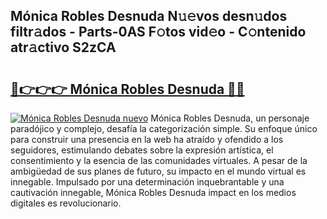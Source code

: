 ## Mónica Robles Desnuda N𝚞𝚎vos desn𝚞dos filtr𝚊dos - Parts-0AS F𝚘tos vid𝚎o - C𝚘ntenido atr𝚊ctivo S2zCA

# <h2><a href="http://mb9kfi.tromn.icu/?c=M%c3%b3nica+Robles+Desnuda">🔗👉👉👉 Mónica Robles Desnuda 🔗🔗</a></h2>

[![Mónica Robles Desnuda nuevo](https://i.imgur.com/pEAQMta.gif)](http://mb9kfi.tromn.icu/?c=M%c3%b3nica+Robles+Desnuda)
Mónica Robles Desnuda, un personaje paradójico y complejo, desafía la categorización simple. Su enfoque único para construir una presencia en la web ha atraído y ofendido a los seguidores, estimulando debates sobre la expresión artística, el consentimiento y la esencia de las comunidades virtuales. A pesar de la ambigüedad de sus planes de futuro, su impacto en el mundo virtual es innegable. Impulsado por una determinación inquebrantable y una cautivación innegable, Mónica Robles Desnuda impact en los medios digitales es revolucionario.
